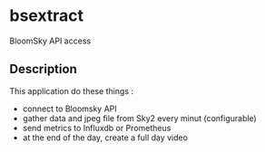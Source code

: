 # bsextract
BloomSky API access

## Description
This application do these things :
 - connect to Bloomsky API
 - gather data and jpeg file from Sky2 every minut (configurable)
 - send metrics to Influxdb or Prometheus
 - at the end of the day, create a full day video

